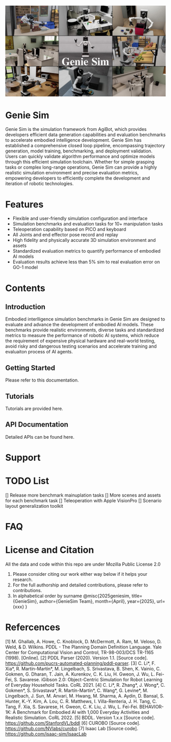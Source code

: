 ![image.png](./image.png)
# Genie Sim

Genie Sim is the simulation framework from AgiBot, which provides developers efficient data generation capabilities and evaluation benchmarks to accelerate embodied intelligence development.
Genie Sim has established a comprehensive closed loop pipeline, encompassing trajectory generation, model training, benchmarking, and deployment validation. Users can quickly validate algorithm performance and optimize models through this efficient simulation toolchain. Whether for simple grasping tasks or complex long-range operations, Genie Sim can provide a highly realistic simulation environment and precise evaluation metrics, empowering developers to efficiently complete the development and iteration of robotic technologies.

# Features
- Flexible and user-friendly simulation configuration and interface
- Simulation benchmarks and evaluation tasks for 10+ manipulation tasks
- Teleoperation capability based on PICO and keyboard
- All Joints and end effector pose record and replay
- High fidelity and physically accurate 3D simulation environment and assets
- Standardized evaluation metrics to quantify performance of embodied AI models
- Evaluation results achieve less than 5% sim to real evaluation error on GO-1 model

# Contents
## Introduction
Embodied interlligence simulation benchmarks in Genie Sim are designed to evaluate and advance the development of embodied AI models. These benchmarks provide realistic environments, diverse tasks and standardized metrics to measure the performance of robotic AI systems, which reduce the requirement of expensive physical hardware and real-world testing, avoid risky and dangerous testing scenarios and accelerate training and evaluaiton process of AI agents.

## Getting Started
Please refer to this documentation.

## Tutorials
Tutorials are provided here.

## API Documentation
Detailed APIs can be found here.

# Support

# TODO List
[] Release more benchmark mainuplation tasks
[] More scenes and assets for each benchmark task
[] Teleoperation with Apple VisionPro
[] Scenario layout generalization toolkit

# FAQ

# License and Citation
All the data and code within this repo are under Mozilla Public License 2.0
1. Please consider citing our work either way below if it helps your research.
2. For the full authorship and detailed contributions, please refer to contributions.
3. In alphabetical order by surname
@misc{2025geniesim,
  title={GenieSim},
  author={GenieSim Team},
  month={April},
  year={2025},
  url={xxx}
}

# Refercences
[1] M. Ghallab, A. Howe, C. Knoblock, D. McDermott, A. Ram, M. Veloso, D. Weld, & D. Wilkins. PDDL - The Planning Domain Definition Language. Yale Center for Computational Vision and Control, TR-98-003/DCS TR-1165 (1998). [Online].
[2] PDDL Parser (2020). Version 1.1. [Source code]. https://github.com/pucrs-automated-planning/pddl-parser.
[3] C. Li*, F. Xia*, R. Martín-Martín*, M. Lingelbach, S. Srivastava, B. Shen, K. Vainio, C. Gokmen, G. Dharan, T. Jain, A. Kurenkov, C. K. Liu, H. Gweon, J. Wu, L. Fei-Fei, S. Savarese. iGibson 2.0: Object-Centric Simulation for Robot Learning of Everyday Household Tasks. CoRL 2021.
[4] C. Li*, R. Zhang*, J. Wong*, C. Gokmen*, S. Srivastava*, R. Martín-Martín*, C. Wang*, G. Levine*, M. Lingelbach, J. Sun, M. Anvari, M. Hwang, M. Sharma, A. Aydin, D. Bansal, S. Hunter, K.-Y. Kim, A. Lou, C. R. Matthews, I. Villa-Renteria, J. H. Tang, C. Tang, F. Xia, S. Savarese, H. Gweon, C. K. Liu, J. Wu, L. Fei-Fei. BEHAVIOR-1K: A Benchmark for Embodied AI with 1,000 Everyday Activities and Realistic Simulation. CoRL 2022.
[5] BDDL. Version 1.x.x [Source code]. https://github.com/StanfordVL/bddl
[6] CUROBO [Source code]. https://github.com/NVlabs/curobo
[7] Isaac Lab [Source code]. https://github.com/isaac-sim/IsaacLab
